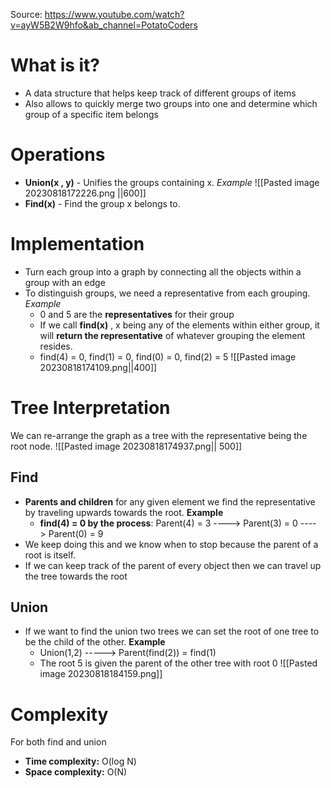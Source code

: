Source: https://www.youtube.com/watch?v=ayW5B2W9hfo&ab_channel=PotatoCoders
# What is it? 
- A data structure that helps keep track of different groups of items
- Also allows to quickly merge two groups into one and determine which group of a specific item belongs 

# Operations
 - **Union(x , y)** - Unifies the groups containing x. 
	 *Example*
	 ![[Pasted image 20230818172226.png ||600]]
- **Find(x)** - Find the group x belongs to.

# Implementation
- Turn each group into a graph by connecting all the objects within a group with an edge
- To distinguish groups, we need a representative from each grouping. 
	*Example* 
	 - 0 and 5 are the **representatives** for their group
	 - If we call **find(x)** , x being any of the elements within either group, it will **return the representative** of whatever grouping the element resides. 
	 - find(4) = 0, find(1) = 0, find(0) = 0, find(2) = 5
	![[Pasted image 20230818174109.png||400]]

# Tree Interpretation
We can re-arrange the graph as a tree with the representative being the root node. 
![[Pasted image 20230818174937.png|| 500]] 
## Find 
- **Parents and children** for any given element we find the representative by traveling upwards towards the root. 
	**Example**
	- **find(4) = 0 by the process**:  Parent(4) = 3 ----> Parent(3) = 0       ----> Parent(0) = 9
- We keep doing this and we know when to stop because the parent of a root is itself. 
- If we can keep track of the parent of every object then we can travel up the tree towards the root
## Union 
- If we want to find the union two trees we can set the root of one tree to be the child of the other. 
	**Example** 
	- Union(1,2) -----> Parent(find(2)) = find(1)
	- The root 5 is given the parent of the other tree with root 0
	![[Pasted image 20230818184159.png]]

#  Complexity
For both find and union
- **Time complexity:** O(log N)
- **Space complexity:** O(N)